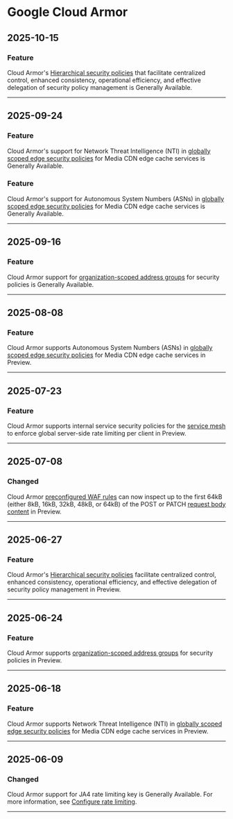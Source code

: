 # Google Cloud Armor

## 2025-10-15

### Feature

Cloud Armor's [Hierarchical security policies](https://docs.cloud.google.com/armor/docs/hierarchical-policies-overview) that facilitate centralized control, enhanced consistency, operational efficiency, and effective delegation of security policy management is Generally Available.

---
## 2025-09-24

### Feature

Cloud Armor's support for Network Threat Intelligence (NTI) in [globally scoped edge security policies](https://cloud.google.com/armor/docs/security-policy-overview#expandable-1) for Media CDN edge cache services is Generally Available.

### Feature

Cloud Armor's support for Autonomous System Numbers (ASNs) in [globally scoped edge security policies](https://cloud.google.com/armor/docs/security-policy-overview#expandable-1) for Media CDN edge cache services is Generally Available.

---
## 2025-09-16

### Feature

Cloud Armor support for [organization-scoped address groups](https://cloud.google.com/armor/docs/address-groups-overview#organization-scoped-address-group) for security policies is Generally Available.

---
## 2025-08-08

### Feature

Cloud Armor supports Autonomous System Numbers (ASNs) in [globally scoped edge security policies](https://cloud.google.com/armor/docs/security-policy-overview#expandable-1) for Media CDN edge cache services in Preview.

---
## 2025-07-23

### Feature

Cloud Armor supports internal service security policies for the [service mesh](https://cloud.google.com/armor/docs/integrating-cloud-armor#service-mesh) to enforce global server-side rate limiting per client in Preview.

---
## 2025-07-08

### Changed

Cloud Armor [preconfigured WAF rules](https://cloud.google.com/armor/docs/waf-rules) can now inspect up to the first 64kB (either 8kB, 16kB, 32kB, 48kB, or 64kB) of the POST or PATCH [request body content](https://cloud.google.com/armor/docs/security-policy-overview#post-body) in Preview.

---
## 2025-06-27

### Feature

Cloud Armor's [Hierarchical security policies](https://cloud.google.com/armor/docs/hierarchical-policies-overview) facilitate centralized control, enhanced consistency, operational efficiency, and effective delegation of security policy management in Preview.

---
## 2025-06-24

### Feature

Cloud Armor supports [organization-scoped address groups](https://cloud.google.com/armor/docs/address-groups-overview#organization-scoped-address-group) for security policies in Preview.

---
## 2025-06-18

### Feature

Cloud Armor supports Network Threat Intelligence (NTI) in [globally scoped edge security policies](https://cloud.google.com/armor/docs/security-policy-overview#expandable-1) for Media CDN edge cache services in Preview.

---
## 2025-06-09

### Changed

Cloud Armor support for JA4 rate limiting key is Generally Available. For more information, see [Configure rate limiting](https://cloud.google.com/armor/docs/configure-rate-limiting).

---
